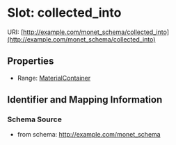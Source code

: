 # Slot: collected_into

URI: [http://example.com/monet_schema/collected_into](http://example.com/monet_schema/collected_into)



<!-- no inheritance hierarchy -->


## Properties

 * Range: [MaterialContainer](MaterialContainer.md)



## Identifier and Mapping Information







### Schema Source


* from schema: http://example.com/monet_schema



